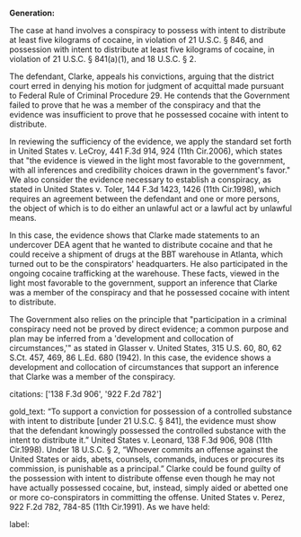 **Generation:**

 <answer>
The case at hand involves a conspiracy to possess with intent to distribute at least five kilograms of cocaine, in violation of 21 U.S.C. § 846, and possession with intent to distribute at least five kilograms of cocaine, in violation of 21 U.S.C. § 841(a)(1), and 18 U.S.C. § 2.

The defendant, Clarke, appeals his convictions, arguing that the district court erred in denying his motion for judgment of acquittal made pursuant to Federal Rule of Criminal Procedure 29. He contends that the Government failed to prove that he was a member of the conspiracy and that the evidence was insufficient to prove that he possessed cocaine with intent to distribute.

In reviewing the sufficiency of the evidence, we apply the standard set forth in United States v. LeCroy, 441 F.3d 914, 924 (11th Cir.2006), which states that "the evidence is viewed in the light most favorable to the government, with all inferences and credibility choices drawn in the government's favor." We also consider the evidence necessary to establish a conspiracy, as stated in United States v. Toler, 144 F.3d 1423, 1426 (11th Cir.1998), which requires an agreement between the defendant and one or more persons, the object of which is to do either an unlawful act or a lawful act by unlawful means.

In this case, the evidence shows that Clarke made statements to an undercover DEA agent that he wanted to distribute cocaine and that he could receive a shipment of drugs at the BBT warehouse in Atlanta, which turned out to be the conspirators' headquarters. He also participated in the ongoing cocaine trafficking at the warehouse. These facts, viewed in the light most favorable to the government, support an inference that Clarke was a member of the conspiracy and that he possessed cocaine with intent to distribute.

The Government also relies on the principle that "participation in a criminal conspiracy need not be proved by direct evidence; a common purpose and plan may be inferred from a 'development and collocation of circumstances,'" as stated in Glasser v. United States, 315 U.S. 60, 80, 62 S.Ct. 457, 469, 86 L.Ed. 680 (1942). In this case, the evidence shows a development and collocation of circumstances that support an inference that Clarke was a member of the conspiracy.



citations: ['138 F.3d 906', '922 F.2d 782']

gold_text: “To support a conviction for possession of a controlled substance with intent to distribute [under 21 U.S.C. § 841], the evidence must show that the defendant knowingly possessed the controlled substance with the intent to distribute it.” United States v. Leonard, 138 F.3d 906, 908 (11th Cir.1998). Under 18 U.S.C. § 2, “Whoever commits an offense against the United States or aids, abets, counsels, commands, induces or procures its commission, is punishable as a principal.” Clarke could be found guilty of the possession with intent to distribute offense even though he may not have actually possessed cocaine, but, instead, simply aided or abetted one or more co-conspirators in committing the offense. United States v. Perez, 922 F.2d 782, 784-85 (11th Cir.1991). As we have held:

label: 